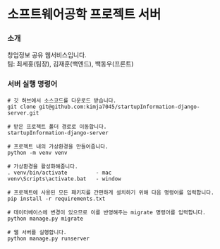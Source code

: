 # 소프트웨어공학 프로젝트 서버

### 소개
창업정보 공유 웹서비스입니다. <br/>
팀: 최세홍(팀장), 김재훈(백엔드), 백동우(프론트)

### 서버 실행 명령어
```
# 깃 허브에서 소스코드를 다운로드 받습니다.
git clone git@github.com:kimja7045/startupInformation-django-server.git

# 받은 프로젝트 폴더 경로로 이동합니다.
startupInformation-django-server

# 프로젝트 내의 가상환경을 만들어줍니다.
python -m venv venv

# 가상환경을 활성화해줍니다.
. venv/bin/activate         - mac
venv\Scripts\activate.bat   - window

# 프로젝트에 사용된 모든 패키지를 간편하게 설치하기 위해 다음 명령어를 입력합니다. 
pip install -r requirements.txt

# 데이터베이스에 변경이 있으므로 이를 반영해주는 migrate 명령어를 입력합니다.
python manage.py migrate

# 웹 서버를 실행합니다.
python manage.py runserver
```
